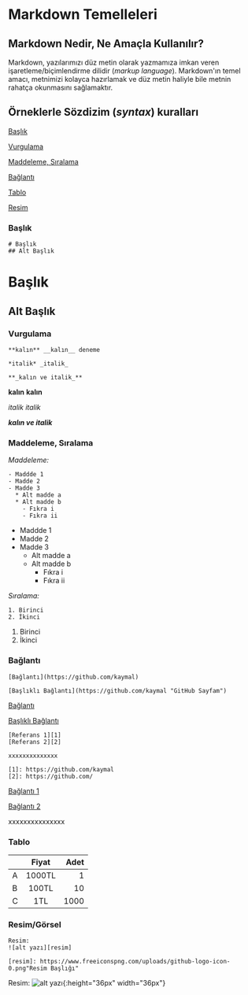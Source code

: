 # Markdown Temelleleri 

## Markdown Nedir, Ne Amaçla Kullanılır?

Markdown, yazılarımızı düz metin olarak yazmamıza imkan veren işaretleme/biçimlendirme dilidir (_markup language_).  Markdown'ın temel amacı, metnimizi kolayca hazırlamak ve düz metin haliyle bile metnin rahatça okunmasını sağlamaktır. 

## Örneklerle Sözdizim (_syntax_) kuralları

[Başlık](#Başlık)

[Vurgulama](#Vurgulama)

[Maddeleme, Sıralama](#Maddeleme)

[Bağlantı](#Bağlantı)

[Tablo](#Tablo)

[Resim](#Resim)


### Başlık

```
# Başlık
## Alt Başlık
```

# Başlık
## Alt Başlık


### Vurgulama

```
**kalın** __kalın__ deneme

*italik* _italik_

**_kalın ve italik_**
```

**kalın** __kalın__

*italik* _italik_

**_kalın ve italik_**

### Maddeleme, Sıralama

*Maddeleme:*

```
- Maddde 1
- Madde 2
- Madde 3
  * Alt madde a
  * Alt madde b
    - Fıkra i
    - Fıkra ii
```
- Maddde 1
- Madde 2
- Madde 3
  * Alt madde a
  * Alt madde b
    - Fıkra i
    - Fıkra ii

*Sıralama:*

```
1. Birinci
2. İkinci
```
1. Birinci
2. İkinci


### Bağlantı

````
[Bağlantı](https://github.com/kaymal)

[Başlıklı Bağlantı](https://github.com/kaymal "GitHub Sayfam")
````

[Bağlantı](https://github.com/kaymal)

[Başlıklı Bağlantı](https://github.com/kaymal "GitHub Sayfam")


```
[Referans 1][1]
[Referans 2][2]

xxxxxxxxxxxxxx

[1]: https://github.com/kaymal
[2]: https://github.com/
```

[Bağlantı 1][1]

[Bağlantı 2][2]

xxxxxxxxxxxxxxx

[1]: https://github.com/kaymal
[2]: https://github.com/



### Tablo

|   | Fiyat   | Adet  |
| --|:-------:| -----:|
| A | 1000TL  | 1     |
| B | 100TL   | 10    |
| C | 1TL     | 1000  |


### Resim/Görsel
```
Resim: 
![alt yazı][resim]

[resim]: https://www.freeiconspng.com/uploads/github-logo-icon-0.png"Resim Başlığı"
```


Resim: 
![alt yazı][resim]{:height="36px" width="36px"}

[resim]: https://www.freeiconspng.com/uploads/github-logo-icon-0.png "Resim Başlığı"
